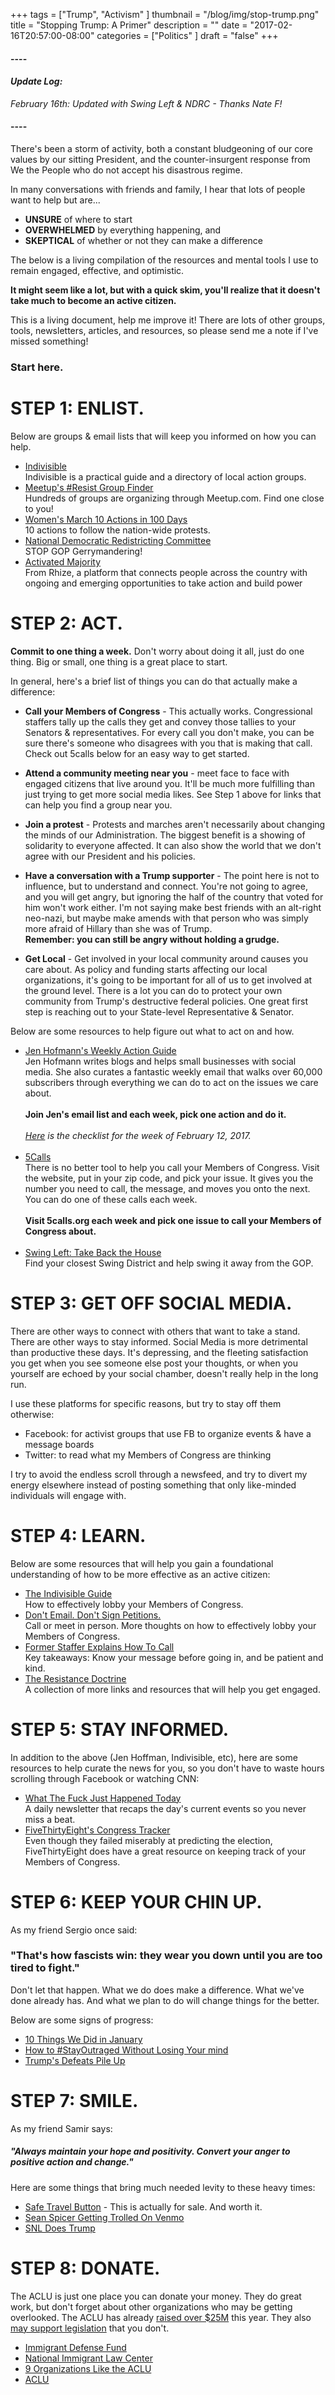 +++
tags = ["Trump", "Activism"
]
thumbnail = "/blog/img/stop-trump.png"
title = "Stopping Trump: A Primer"
description = ""
date = "2017-02-16T20:57:00-08:00"
categories = ["Politics"
]
draft = "false"
+++

#### ----
#### <i>Update Log:</i>
<i>February 16th: Updated with Swing Left & NDRC - Thanks Nate F!</i>
#### ----

There's been a storm of activity, both a constant bludgeoning of our core values by our sitting President, and the counter-insurgent response from We the People who do not accept his disastrous regime.

In many conversations with friends and family, I hear that lots of people want to help but are...

* <b>UNSURE</b> of where to start
* <b>OVERWHELMED</b> by everything happening, and
* <b>SKEPTICAL</b> of whether or not they can make a difference

The below is a living compilation of the resources and mental tools I use to remain engaged, effective, and optimistic.

<b>It might seem like a lot, but with a quick skim, you'll realize that it doesn't take much to become an active citizen.</b>

This is a living document, help me improve it! There are lots of other groups, tools, newsletters, articles, and resources, so please send me a note if I've missed something!


### Start here.


# STEP 1: ENLIST.

Below are groups & email lists that will keep you informed on how you can help.

* <a href="https://www.indivisibleguide.com/" target="blank">Indivisible</a> <br>Indivisible is a practical guide and a directory of local action groups.</a>
* <a href="https://www.meetup.com/pro/resist/" target="blank">Meetup's #Resist Group Finder</a><br>Hundreds of groups are organizing through Meetup.com. Find one close to you!
* <a href="https://www.womensmarch.com/100/" target="blank">Women's March 10 Actions in 100 Days</a><br>10 actions to follow the nation-wide protests.
* <a href="https://democraticredistricting.com/about/" target="blank">National Democratic Redistricting Committee</a><br>STOP GOP Gerrymandering!
* <a href="https://activatedmajority.tumblr.com/" target="blank">Activated Majority</a><br>From Rhize, a platform that connects people across the country with ongoing and emerging opportunities to take action and build power


# STEP 2: ACT.

<b>Commit to one thing a week.</B> Don't worry about doing it all, just do one thing. Big or small, one thing is a great place to start.

In general, here's a brief list of things you can do that actually make a difference:

* <b>Call your Members of Congress</b> - This actually works. Congressional staffers tally up the calls they get and convey those tallies to your Senators & representatives. For every call you don't make, you can be sure there's someone who disagrees with you that is making that call. Check out 5calls below for an easy way to get started.
* <b>Attend a community meeting near you</b> - meet face to face with engaged citizens that live around you. It'll be much more fulfilling than just trying to get more social media likes. See Step 1 above for links that can help you find a group near you.
* <b>Join a protest</b> - Protests and marches aren't necessarily about changing the minds of our Administration. The biggest benefit is a showing of solidarity to everyone affected. It can also show the world that we don't agree with our President and his policies.
* <b>Have a conversation with a Trump supporter</B> - The point here is not to influence, but to understand and connect. You're not going to agree, and you will get angry, but ignoring the half of the country that voted for him won't work either. I'm not saying make best friends with an alt-right neo-nazi, but maybe make amends with that person who was simply more afraid of Hillary than she was of Trump. <br><b>Remember: you can still be angry without holding a grudge.</b>

* <b>Get Local</b> - Get involved in your local community around causes you care about. As policy and funding starts affecting our local organizations, it's going to be important for all of us to get involved at the ground level. There is a lot you can do to protect your own community from Trump's destructive federal policies. One great first step is reaching out to your State-level Representative & Senator.


Below are some resources to help figure out what to act on and how.

* <a href="https://jenniferhofmann.com/home/weekly-action-checklist-democrats-independents-republicans-conscience/" target="blank">Jen Hofmann's Weekly Action Guide</a><br>Jen Hofmann writes blogs and helps small businesses with social media. She also curates a fantastic weekly email that walks over 60,000 subscribers through everything we can do to act on the issues we care about. <br><br><b>Join Jen's email list and each week, pick one action and do it.</b><br><br> <i><a href="https://docs.google.com/document/d/13vwydGGW9jixSsf3f7jvSuWnc67tsnI1jgIo6Homwbk/preview" target="blank">Here</a> is the checklist for the week of February 12, 2017.</i><br><br>
* <a href="https://5calls.org" target="blank">5Calls</a><br>There is no better tool to help you call your Members of Congress. Visit the website, put in your zip code, and pick your issue. It gives you the number you need to call, the message, and moves you onto the next. You can do one of these calls each week.<br><br><b>Visit 5calls.org each week and pick one issue to call your Members of Congress about.</b><br><br>
* <a href="https://swingleft.org/" target="blank">Swing Left: Take Back the House</a><br>Find your closest Swing District and help swing it away from the GOP.


# STEP 3: GET OFF SOCIAL MEDIA.

There are other ways to connect with others that want to take a stand. There are other ways to stay informed. Social Media is more detrimental than productive these days. It's depressing, and the fleeting satisfaction you get when you see someone else post your thoughts, or when you yourself are echoed by your social chamber, doesn't really help in the long run.

I use these platforms for specific reasons, but try to stay off them otherwise:

* Facebook: for activist groups that use FB to organize events & have a message boards
* Twitter: to read what my Members of Congress are thinking

I try to avoid the endless scroll through a newsfeed, and try to divert my energy elsewhere instead of posting something that only like-minded individuals will engage with.


# STEP 4: LEARN.

Below are some resources that will help you gain a foundational understanding of how to be more effective as an active citizen:

* <a href="https://www.indivisibleguide.com/resources">The Indivisible Guide</a><br>How to effectively lobby your Members of Congress.
* <a href="https://www.facebook.com/beth.urie/posts/1397279370324677">Don't Email. Don't Sign Petitions.</a><br>Call or meet in person. More thoughts on how to effectively lobby your Members of Congress.
* <a href="http://www.attn.com/stories/12951/former-staffer-explains-how-call-your-representatives">Former Staffer Explains How To Call</a><br>Key takeaways: Know your message before going in, and be patient and kind.
* <a href="https://docs.google.com/document/d/1oWD2OGMhKIL6wSxKsk_gSFCJtnH2RYpCJTXxlFaLkS8/edit" target="blank">The Resistance Doctrine</a><br>A collection of more links and resources that will help you get engaged.


# STEP 5: STAY INFORMED.

In addition to the above (Jen Hoffman, Indivisible, etc), here are some resources to help curate the news for you, so you don't have to waste hours scrolling through Facebook or watching CNN:

* <a href="https://whatthefuckjusthappenedtoday.com/" target="blank">What The Fuck Just Happened Today</a><br>A daily newsletter that recaps the day's current events so you never miss a beat.
* <a href="https://projects.fivethirtyeight.com/congress-trump-score/votes/" target="blank">FiveThirtyEight's Congress Tracker</a><br>Even though they failed miserably at predicting the election, FiveThirtyEight does have a great resource on keeping track of your Members of Congress.


# STEP 6: KEEP YOUR CHIN UP.

As my friend Sergio once said:

### "That's how fascists win: they wear you down until you are too tired to fight."

Don't let that happen. What we do does make a difference. What we've done already has. And what we plan to do will change things for the better.

Below are some signs of progress:

* <a href="https://www.facebook.com/peterpanpan/posts/10101790448498665" target="blank">10 Things We Did in January</a>
* <a href="https://medium.com/the-coffeelicious/how-to-stayoutraged-without-losing-your-mind-fc0c41aa68f3#.8zbsrxbdl" target="blank">How to #StayOutraged Without Losing Your mind</a>
* <a href="http://www.nbcnews.com/politics/first-read/humble-pie-trump-defeats-pile-three-weeks-n719281" target="blank">Trump's Defeats Pile Up</a>


# STEP 7: SMILE.

As my friend Samir says:

##### "Always maintain your hope and positivity. Convert your anger to positive action and change."

Here are some things that bring much needed levity to these heavy times:

* <a href="https://www.facebook.com/SafeTravelButton/videos/250861052037599/" target="blank">Safe Travel Button</a> - This is actually for sale. And worth it.
* <a href="http://nypost.com/2017/02/07/people-cant-stop-trolling-sean-spicer-on-venmo/" target="blank">Sean Spicer Getting Trolled On Venmo</a>
* <a href="https://www.nbc.com/saturday-night-live/cast/alec-baldwin-57921/impersonation/donald-trump-285097" target="blank">SNL Does Trump</a>

# STEP 8: DONATE.

The ACLU is just one place you can donate your money. They do great work, but don't forget about other organizations who may be getting overlooked. The ACLU has already <a href="http://money.cnn.com/2017/01/30/news/aclu-online-donations/" target="blank">raised over $25M</a> this year. They also <a href="http://www.npr.org/sections/thetwo-way/2017/02/15/515412800/senate-blocks-obama-era-rule-tightening-checks-on-mentally-ill-gun-buyers" target="blank">may support legislation</a> that you don't.

* <a href="http://www.immdefense.org/donate/" target="blank">Immigrant Defense Fund</a>
* <a href="https://www.nilc.org/" target="blank">National Immigrant Law Center</a>
* <a href="https://www.bustle.com/p/9-organizations-like-the-aclu-to-donate-to-because-every-contribution-makes-a-difference-34044" target="blank">9 Organizations Like the ACLU</a>
* <a href="https://action.aclu.org/donate-aclu" target="blank">ACLU</a>
